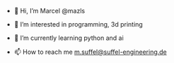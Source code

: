 - 👋 Hi, I’m Marcel @mazls
- 👀 I’m interested in programming, 3d printing
- 🌱 I’m currently learning python and ai

- 📫 How to reach me m.suffel@suffel-engineering.de

<!---
mazls/mazls is a ✨ special ✨ repository because its `README.md` (this file) appears on your GitHub profile.
You can click the Preview link to take a look at your changes.
--->
